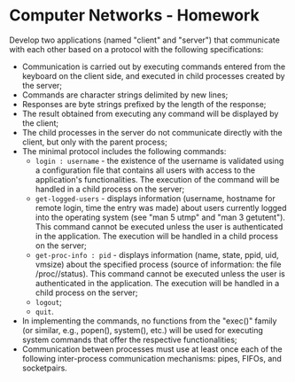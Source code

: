 # Computer Networks - Homework

Develop two applications (named "client" and "server") that communicate with each other based on a protocol with the following specifications:

- Communication is carried out by executing commands entered from the keyboard on the client side, and executed in child processes created by the server;
- Commands are character strings delimited by new lines;
- Responses are byte strings prefixed by the length of the response;
- The result obtained from executing any command will be displayed by the client;
- The child processes in the server do not communicate directly with the client, but only with the parent process;
- The minimal protocol includes the following commands:
  - `login : username` -  the existence of the username is validated using a configuration file that contains all users with access to the application's functionalities. The execution of the command will be handled in a child process on the server;
  - `get-logged-users` - displays information (username, hostname for remote login, time the entry was made) about users currently logged into the operating system (see "man 5 utmp" and "man 3 getutent"). This command cannot be executed unless the user is authenticated in the application. The execution will be handled in a child process on the server;
  - `get-proc-info : pid` - displays information (name, state, ppid, uid, vmsize) about the specified process (source of information: the file /proc/<pid>/status). This command cannot be executed unless the user is authenticated in the application. The execution will be handled in a child process on the server;
  - `logout`;
  - `quit`.
- In implementing the commands, no functions from the "exec()" family (or similar, e.g., popen(), system(), etc.) will be used for executing system commands that offer the respective functionalities;
- Communication between processes must use at least once each of the following inter-process communication mechanisms: pipes, FIFOs, and socketpairs.
